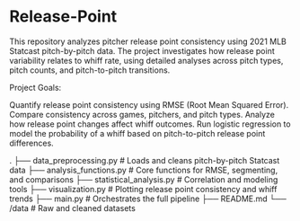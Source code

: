 # Release-Point
This repository analyzes pitcher release point consistency using 2021 MLB Statcast pitch-by-pitch data. The project investigates how release point variability relates to whiff rate, using detailed analyses across pitch types, pitch counts, and pitch-to-pitch transitions.

Project Goals: 

Quantify release point consistency using RMSE (Root Mean Squared Error).
Compare consistency across games, pitchers, and pitch types.
Analyze how release point changes affect whiff outcomes.
Run logistic regression to model the probability of a whiff based on pitch-to-pitch release point differences.

.
├── data_preprocessing.py         # Loads and cleans pitch-by-pitch Statcast data
├── analysis_functions.py         # Core functions for RMSE, segmenting, and comparisons
├── statistical_analysis.py       # Correlation and modeling tools
├── visualization.py              # Plotting release point consistency and whiff trends
├── main.py                       # Orchestrates the full pipeline
├── README.md
└── /data                         # Raw and cleaned datasets
